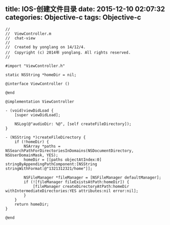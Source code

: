 title: IOS-创建文件目录
date: 2015-12-10 02:07:32
categories: Objective-c
tags: Objective-c
---
	//
	//  ViewController.m
	//  chat-view
	//
	//  Created by yonglang on 14/12/4.
	//  Copyright (c) 2014年 yonglang. All rights reserved.
	//

	#import "ViewController.h"

	static NSString *homeDir = nil;

	@interface ViewController ()

	@end

	@implementation ViewController

	- (void)viewDidLoad {
	    [super viewDidLoad];
	    
	    NSLog(@"audioDir: %@", [self createFileDirectory]);
	}

	- (NSString *)createFileDirectory {
	    if (!homeDir) {
	        NSArray *paths = NSSearchPathForDirectoriesInDomains(NSDocumentDirectory, NSUserDomainMask, YES);
	        homeDir = [[paths objectAtIndex:0] stringByAppendingPathComponent:[NSString stringWithFormat:@"1321312321/home"]];
	        
	        NSFileManager *fileManager = [NSFileManager defaultManager];
	        if (![fileManager fileExistsAtPath:homeDir]) {
	            [fileManager createDirectoryAtPath:homeDir withIntermediateDirectories:YES attributes:nil error:nil];
	        }
	    }
	    return homeDir;
	}

	@end


